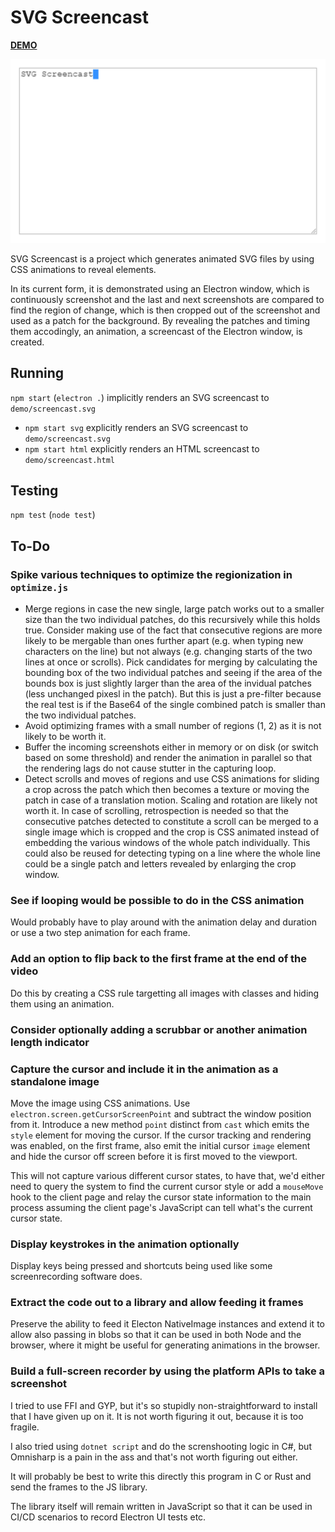 # SVG Screencast

[**DEMO**](https://tomashubelbauer.github.io/svg-screencast/demo/screencast.html)

![](demo/screencast.svg)

SVG Screencast is a project which generates animated SVG files by using CSS
animations to reveal elements.

In its current form, it is demonstrated using an Electron window, which is
continuously screenshot and the last and next screenshots are compared to find
the region of change, which is then cropped out of the screenshot and used as a
patch for the background. By revealing the patches and timing them accodingly,
an animation, a screencast of the Electron window, is created.

## Running

`npm start` (`electron .`) implicitly renders an SVG screencast to `demo/screencast.svg`

- `npm start svg` explicitly renders an SVG screencast to `demo/screencast.svg`
- `npm start html` explicitly renders an HTML screencast to `demo/screencast.html`

## Testing

`npm test` (`node test`)

## To-Do

### Spike various techniques to optimize the regionization in `optimize.js`

- Merge regions in case the new single, large patch works out to a smaller size
  than the two individual patches, do this recursively while this holds true.
  Consider making use of the fact that consecutive regions are more likely to be
  mergable than ones further apart (e.g. when typing new characters on the line)
  but not always (e.g. changing starts of the two lines at once or scrolls).
  Pick candidates for merging by calculating the bounding box of the two
  individual patches and seeing if the area of the bounds box is just slightly
  larger than the area of the invidual patches (less unchanged pixesl in the
  patch). But this is just a pre-filter because the real test is if the Base64
  of the single combined patch is smaller than the two individual patches.
- Avoid optimizing frames with a small number of regions (1, 2) as it is not
  likely to be worth it.
- Buffer the incoming screenshots either in memory or on disk (or switch based
  on some threshold) and render the animation in parallel so that the rendering
  lags do not cause stutter in the capturing loop.
- Detect scrolls and moves of regions and use CSS animations for sliding a crop
  across the patch which then becomes a texture or moving the patch in case of
  a translation motion. Scaling and rotation are likely not worth it. In case of
  scrolling, retrospection is needed so that the consecutive patches detected to
  constitute a scroll can be merged to a single image which is cropped and the
  crop is CSS animated instead of embedding the various windows of the whole
  patch individually. This could also be reused for detecting typing on a line
  where the whole line could be a single patch and letters revealed by enlarging
  the crop window.

### See if looping would be possible to do in the CSS animation

Would probably have to play around with the animation delay and duration or use
a two step animation for each frame.

### Add an option to flip back to the first frame at the end of the video

Do this by creating a CSS rule targetting all images with classes and hiding them
using an animation.

### Consider optionally adding a scrubbar or another animation length indicator

### Capture the cursor and include it in the animation as a standalone image

Move the image using CSS animations.
Use `electron.screen.getCursorScreenPoint` and subtract the window position from
it. Introduce a new method `point` distinct from `cast` which emits the `style`
element for moving the cursor. If the cursor tracking and rendering was enabled,
on the first frame, also emit the initial cursor `image` element and hide the
cursor off screen before it is first moved to the viewport.

This will not capture various different cursor states, to have that, we'd either
need to query the system to find the current cursor style or add a `mouseMove`
hook to the client page and relay the cursor state information to the main
process assuming the client page's JavaScript can tell what's the current cursor
state.

### Display keystrokes in the animation optionally

Display keys being pressed and shortcuts being used like some screenrecording
software does.

### Extract the code out to a library and allow feeding it frames

Preserve the ability to feed it Electon NativeImage instances and extend it to
allow also passing in blobs so that it can be used in both Node and the browser,
where it might be useful for generating animations in the browser.

### Build a full-screen recorder by using the platform APIs to take a screenshot

I tried to use FFI and GYP, but it's so stupidly non-straightforward to install
that I have given up on it. It is not worth figuring it out, because it is too
fragile.

I also tried using `dotnet script` and do the screnshooting logic in C#, but
Omnisharp is a pain in the ass and that's not worth figuring out either.

It will probably be best to write this directly this program in C or Rust and
send the frames to the JS library.

The library itself will remain written in JavaScript so that it can be used in
CI/CD scenarios to record Electron UI tests etc.
